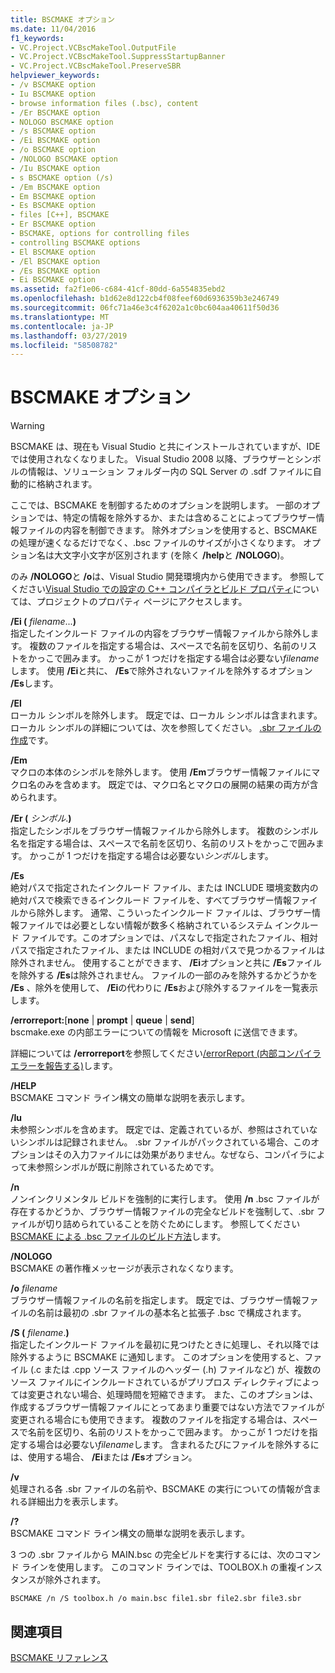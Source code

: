 ```yaml
---
title: BSCMAKE オプション
ms.date: 11/04/2016
f1_keywords:
- VC.Project.VCBscMakeTool.OutputFile
- VC.Project.VCBscMakeTool.SuppressStartupBanner
- VC.Project.VCBscMakeTool.PreserveSBR
helpviewer_keywords:
- /v BSCMAKE option
- Iu BSCMAKE option
- browse information files (.bsc), content
- /Er BSCMAKE option
- NOLOGO BSCMAKE option
- /s BSCMAKE option
- /Ei BSCMAKE option
- /o BSCMAKE option
- /NOLOGO BSCMAKE option
- /Iu BSCMAKE option
- s BSCMAKE option (/s)
- /Em BSCMAKE option
- Em BSCMAKE option
- Es BSCMAKE option
- files [C++], BSCMAKE
- Er BSCMAKE option
- BSCMAKE, options for controlling files
- controlling BSCMAKE options
- El BSCMAKE option
- /El BSCMAKE option
- /Es BSCMAKE option
- Ei BSCMAKE option
ms.assetid: fa2f1e06-c684-41cf-80dd-6a554835ebd2
ms.openlocfilehash: b1d62e8d122cb4f08feef60d6936359b3e246749
ms.sourcegitcommit: 06fc71a46e3c4f6202a1c0bc604aa40611f50d36
ms.translationtype: MT
ms.contentlocale: ja-JP
ms.lasthandoff: 03/27/2019
ms.locfileid: "58508782"
---
```

# <a name="bscmake-options"></a>BSCMAKE オプション

> [!WARNING]
> BSCMAKE は、現在も Visual Studio と共にインストールされていますが、IDE では使用されなくなりました。 Visual Studio 2008 以降、ブラウザーとシンボルの情報は、ソリューション フォルダー内の SQL Server の .sdf ファイルに自動的に格納されます。

ここでは、BSCMAKE を制御するためのオプションを説明します。 一部のオプションでは、特定の情報を除外するか、または含めることによってブラウザー情報ファイルの内容を制御できます。 除外オプションを使用すると、BSCMAKE の処理が速くなるだけでなく、.bsc ファイルのサイズが小さくなります。 オプション名は大文字小文字が区別されます (を除く **/help**と **/NOLOGO**)。

のみ **/NOLOGO**と **/o**は、Visual Studio 開発環境内から使用できます。  参照してください[Visual Studio での設定の C++ コンパイラとビルド プロパティ](../working-with-project-properties.md)については、プロジェクトのプロパティ ページにアクセスします。

**/Ei (** *filename*...**)**<br/>
指定したインクルード ファイルの内容をブラウザー情報ファイルから除外します。 複数のファイルを指定する場合は、スペースで名前を区切り、名前のリストをかっこで囲みます。 かっこが 1 つだけを指定する場合は必要ない*filename*します。 使用 **/Ei**と共に、 **/Es**で除外されないファイルを除外するオプション **/Es**します。

**/El**<br/>
ローカル シンボルを除外します。 既定では、ローカル シンボルは含まれます。 ローカル シンボルの詳細については、次を参照してください。 [.sbr ファイルの作成](creating-an-dot-sbr-file.md)です。

**/Em**<br/>
マクロの本体のシンボルを除外します。 使用 **/Em**ブラウザー情報ファイルにマクロ名のみを含めます。 既定では、マクロ名とマクロの展開の結果の両方が含められます。

**/Er (** *シンボル*.**)**<br/>
指定したシンボルをブラウザー情報ファイルから除外します。 複数のシンボル名を指定する場合は、スペースで名前を区切り、名前のリストをかっこで囲みます。 かっこが 1 つだけを指定する場合は必要ない*シンボル*します。

**/Es**<br/>
絶対パスで指定されたインクルード ファイル、または INCLUDE 環境変数内の絶対パスで検索できるインクルード ファイルを、すべてブラウザー情報ファイルから除外します。 通常、こういったインクルード ファイルは、ブラウザー情報ファイルでは必要としない情報が数多く格納されているシステム インクルード ファイルです。このオプションでは、パスなしで指定されたファイル、相対パスで指定されたファイル、または INCLUDE の相対パスで見つかるファイルは除外されません。 使用することができます、 **/Ei**オプションと共に **/Es**ファイルを除外する **/Es**は除外されません。 ファイルの一部のみを除外するかどうかを **/Es** 、除外を使用して、 **/Ei**の代わりに **/Es**および除外するファイルを一覧表示します。

**/errorreport:**[**none** &#124; **prompt** &#124; **queue** &#124; **send**]<br/>
bscmake.exe の内部エラーについての情報を Microsoft に送信できます。

詳細については **/errorreport**を参照してください[/errorReport (内部コンパイラ エラーを報告する)](errorreport-report-internal-compiler-errors.md)します。

**/HELP**<br/>
BSCMAKE コマンド ライン構文の簡単な説明を表示します。

**/Iu**<br/>
未参照シンボルを含めます。 既定では、定義されているが、参照はされていないシンボルは記録されません。 .sbr ファイルがパックされている場合、このオプションはその入力ファイルには効果がありません。なぜなら、コンパイラによって未参照シンボルが既に削除されているためです。

**/n**<br/>
ノンインクリメンタル ビルドを強制的に実行します。 使用 **/n** .bsc ファイルが存在するかどうか、ブラウザー情報ファイルの完全なビルドを強制して、.sbr ファイルが切り詰められていることを防ぐためにします。 参照してください[BSCMAKE による .bsc ファイルのビルド方法](how-bscmake-builds-a-dot-bsc-file.md)します。

**/NOLOGO**<br/>
BSCMAKE の著作権メッセージが表示されなくなります。

**/o** *filename*<br/>
ブラウザー情報ファイルの名前を指定します。 既定では、ブラウザー情報ファイルの名前は最初の .sbr ファイルの基本名と拡張子 .bsc で構成されます。

**/S (** *filename*.**)**<br/>
指定したインクルード ファイルを最初に見つけたときに処理し、それ以降では除外するように BSCMAKE に通知します。 このオプションを使用すると、ファイル (.c または .cpp ソース ファイルのヘッダー (.h) ファイルなど) が、複数のソース ファイルにインクルードされているがプリプロス ディレクティブによっては変更されない場合、処理時間を短縮できます。 また、このオプションは、作成するブラウザー情報ファイルにとってあまり重要ではない方法でファイルが変更される場合にも使用できます。 複数のファイルを指定する場合は、スペースで名前を区切り、名前のリストをかっこで囲みます。 かっこが 1 つだけを指定する場合は必要ない*filename*します。 含まれるたびにファイルを除外するには、使用する場合、 **/Ei**または **/Es**オプション。

**/v**<br/>
処理される各 .sbr ファイルの名前や、BSCMAKE の実行についての情報が含まれる詳細出力を表示します。

**/?**<br/>
BSCMAKE コマンド ライン構文の簡単な説明を表示します。

3 つの .sbr ファイルから MAIN.bsc の完全ビルドを実行するには、次のコマンド ラインを使用します。 このコマンド ラインでは、TOOLBOX.h の重複インスタンスが除外されます。

```
BSCMAKE /n /S toolbox.h /o main.bsc file1.sbr file2.sbr file3.sbr
```

## <a name="see-also"></a>関連項目

[BSCMAKE リファレンス](bscmake-reference.md)
